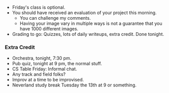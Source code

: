 * Friday's class is optional.
* You should have received an evaluation of your project this morning.
    * You can challenge my comments.
    * Having your image vary in multiple ways is not a guarantee that
      you have 1000 different images.
* Grading to go: Quizzes, lots of daily writeups, extra credit.  Done tonight.

### Extra Credit

* Orchestra, tonight, 7:30 pm.
* Pub quiz, tonight at 9 pm, the normal stuff.
* CS Table Friday: Informal chat.
* Any track and field folks?
* Improv at a time to be improvised.
* Neverland study break Tuesday the 13th at 9 or something.
